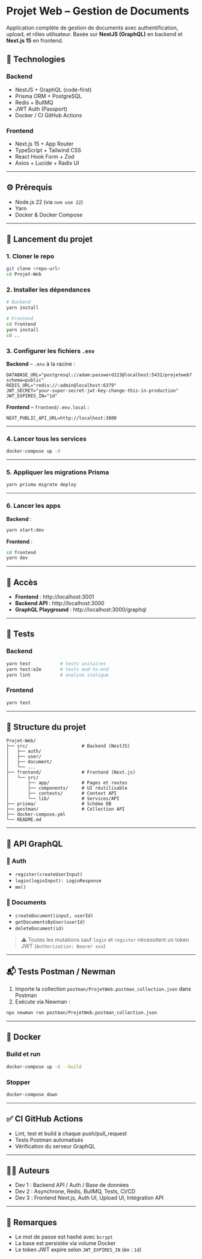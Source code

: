 # Projet Web – Gestion de Documents

Application complète de gestion de documents avec authentification, upload, et rôles utilisateur. Basée sur **NestJS (GraphQL)** en backend et **Next.js 15** en frontend.

## 🧩 Technologies

### Backend
- NestJS + GraphQL (code-first)
- Prisma ORM + PostgreSQL
- Redis + BullMQ
- JWT Auth (Passport)
- Docker / CI GitHub Actions

### Frontend
- Next.js 15 + App Router
- TypeScript + Tailwind CSS
- React Hook Form + Zod
- Axios + Lucide + Radix UI

---

## ⚙️ Prérequis

- Node.js 22 (via `nvm use 22`)
- Yarn
- Docker & Docker Compose

---

## 🚀 Lancement du projet

### 1. Cloner le repo

```bash
git clone <repo-url>
cd Projet-Web
```

### 2. Installer les dépendances

```bash
# Backend
yarn install

# Frontend
cd frontend
yarn install
cd ..
```

### 3. Configurer les fichiers `.env`

**Backend** – `.env` à la racine :

```env
DATABASE_URL="postgresql://adam:password123@localhost:5432/projetweb?schema=public"
REDIS_URL="redis://:admin@localhost:6379"
JWT_SECRET="your-super-secret-jwt-key-change-this-in-production"
JWT_EXPIRES_IN="1d"
```

**Frontend** – `frontend/.env.local` :

```env
NEXT_PUBLIC_API_URL=http://localhost:3000
```

---

### 4. Lancer tous les services

```bash
docker-compose up -d
```

---

### 5. Appliquer les migrations Prisma

```bash
yarn prisma migrate deploy
```

---

### 6. Lancer les apps

**Backend** :

```bash
yarn start:dev
```

**Frontend** :

```bash
cd frontend
yarn dev
```

---

## 🔗 Accès

- **Frontend** : http://localhost:3001
- **Backend API** : http://localhost:3000
- **GraphQL Playground** : http://localhost:3000/graphql

---

## 🧪 Tests

### Backend

```bash
yarn test           # tests unitaires
yarn test:e2e       # tests end-to-end
yarn lint           # analyse statique
```

### Frontend

```bash
yarn test
```

---

## 📁 Structure du projet

```
Projet-Web/
├── src/                    # Backend (NestJS)
│   ├── auth/
│   ├── user/
│   ├── document/
│   └── ...
├── frontend/               # Frontend (Next.js)
│   └── src/
│       ├── app/            # Pages et routes
│       ├── components/     # UI réutilisable
│       ├── contexts/       # Context API
│       └── lib/            # Services/API
├── prisma/                 # Schéma DB
├── postman/                # Collection API
├── docker-compose.yml
└── README.md
```

---

## 🧪 API GraphQL

### 🔐 Auth

- `register(createUserInput)`
- `login(loginInput): LoginResponse`
- `me()`

### 📄 Documents

- `createDocument(input, userId)`
- `getDocumentsByUser(userId)`
- `deleteDocument(id)`

> ⚠️ Toutes les mutations sauf `login` et `register` nécessitent un token JWT (`Authorization: Bearer xxx`)

---

## 📬 Tests Postman / Newman

1. Importe la collection `postman/ProjetWeb.postman_collection.json` dans Postman
2. Exécute via Newman :
```bash
npx newman run postman/ProjetWeb.postman_collection.json
```

---

## 🐳 Docker

### Build et run

```bash
docker-compose up -d --build
```

### Stopper

```bash
docker-compose down
```

---

## ✅ CI GitHub Actions

- Lint, test et build à chaque push/pull_request
- Tests Postman automatisés
- Vérification du serveur GraphQL

---

## 🙋‍♂️ Auteurs

- Dev 1 : Backend API / Auth / Base de données
- Dev 2 : Asynchrone, Redis, BullMQ, Tests, CI/CD
- Dev 3 : Frontend Next.js, Auth UI, Upload UI, Intégration API

---

## 📌 Remarques

- Le mot de passe est hashé avec `bcrypt`
- La base est persistée via volume Docker
- Le token JWT expire selon `JWT_EXPIRES_IN` (ex : `1d`)
